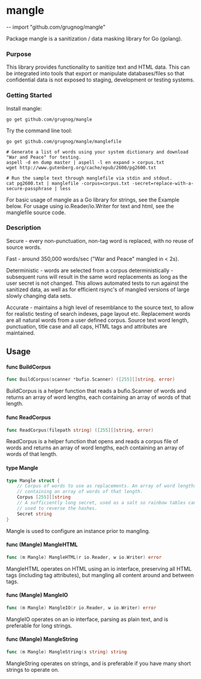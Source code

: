 # mangle
--
    import "github.com/grugnog/mangle"

Package mangle is a sanitization / data masking library for Go (golang).


### Purpose

This library provides functionality to sanitize text and HTML data. This can be
integrated into tools that export or manipulate databases/files so that
confidential data is not exposed to staging, development or testing systems.


### Getting Started

Install mangle:

    go get github.com/grugnog/mangle

Try the command line tool:

    go get github.com/grugnog/mangle/manglefile

    # Generate a list of words using your system dictionary and download "War and Peace" for testing.
    aspell -d en dump master | aspell -l en expand > corpus.txt
    wget http://www.gutenberg.org/cache/epub/2600/pg2600.txt

    # Run the sample text through manglefile via stdin and stdout.
    cat pg2600.txt | manglefile -corpus=corpus.txt -secret=replace-with-a-secure-passphrase | less

For basic usage of mangle as a Go library for strings, see the Example below.
For usage using io.Reader/io.Writer for text and html, see the manglefile source
code.


### Description

Secure - every non-punctuation, non-tag word is replaced, with no reuse of
source words.

Fast - around 350,000 words/sec ("War and Peace" mangled in < 2s).

Deterministic - words are selected from a corpus deterministically - subsequent
runs will result in the same word replacements as long as the user secret is not
changed. This allows automated tests to run against the sanitized data, as well
as for efficient rsync's of mangled versions of large slowly changing data sets.

Accurate - maintains a high level of resemblance to the source text, to allow
for realistic testing of search indexes, page layout etc. Replacement words are
all natural words from a user defined corpus. Source text word length,
punctuation, title case and all caps, HTML tags and attributes are maintained.

## Usage

#### func  BuildCorpus

```go
func BuildCorpus(scanner *bufio.Scanner) ([255][]string, error)
```
BuildCorpus is a helper function that reads a bufio.Scanner of words and returns
an array of word lengths, each containing an array of words of that length.

#### func  ReadCorpus

```go
func ReadCorpus(filepath string) ([255][]string, error)
```
ReadCorpus is a helper function that opens and reads a corpus file of words and
returns an array of word lengths, each containing an array of words of that
length.

#### type Mangle

```go
type Mangle struct {
	// Corpus of words to use as replacements. An array of word lengths, each
	// containing an array of words of that length.
	Corpus [255][]string
	// A sufficiently long secret, used as a salt so rainbow tables cannot be
	// used to reverse the hashes.
	Secret string
}
```

Mangle is used to configure an instance prior to mangling.

#### func (Mangle) MangleHTML

```go
func (m Mangle) MangleHTML(r io.Reader, w io.Writer) error
```
MangleHTML operates on HTML using an io interface, preserving all HTML tags
(including tag attributes), but mangling all content around and between tags.

#### func (Mangle) MangleIO

```go
func (m Mangle) MangleIO(r io.Reader, w io.Writer) error
```
MangleIO operates on an io interface, parsing as plain text, and is preferable
for long strings.

#### func (Mangle) MangleString

```go
func (m Mangle) MangleString(s string) string
```
MangleString operates on strings, and is preferable if you have many short
strings to operate on.
